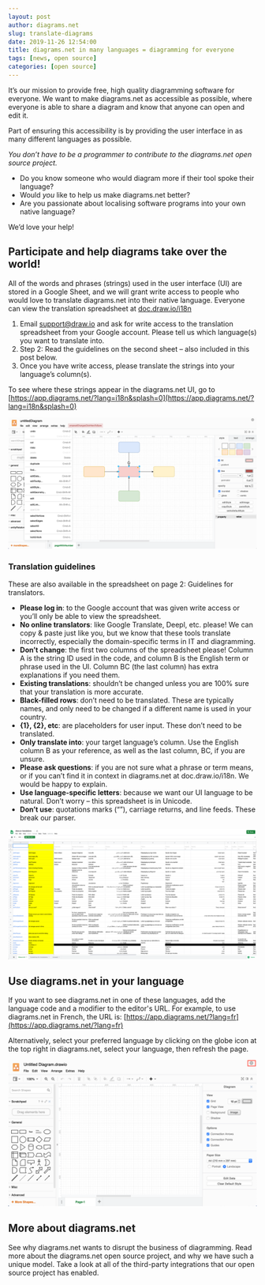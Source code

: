 ```yaml
---
layout: post
author: diagrams.net
slug: translate-diagrams
date: 2019-11-26 12:54:00
title: diagrams.net in many languages = diagramming for everyone
tags: [news, open source]
categories: [open source]
---
```

It’s our mission to provide free, high quality diagramming software for everyone. We want to make diagrams.net as accessible as possible, where everyone is able to share a diagram and know that anyone can open and edit it.

Part of ensuring this accessibility is by providing the user interface in as many different languages as possible.

_You don’t have to be a programmer to contribute to the diagrams.net open source project._

* Do you know someone who would diagram more if their tool spoke their language?
* Would _you_ like to help us make diagrams.net better?
* Are you passionate about localising software programs into your own native language?

We’d love your help!

## Participate and help diagrams take over the world!

All of the words and phrases (strings) used in the user interface (UI) are stored in a Google Sheet, and we will grant write access to people who would love to translate diagrams.net into their native language. Everyone can view the translation spreadsheet at [doc.draw.io/i18n](http://doc.draw.io/i18n)

   1. Email support@draw.io and ask for write access to the translation spreadsheet from your Google account. Please tell us which language(s) you want to translate into.
   2. Step 2: Read the guidelines on the second sheet – also included in this post below.
   3. Once you have write access, please translate the strings into your language’s column(s).

To see where these strings appear in the diagrams.net UI, go to [https://app.diagrams.net/?lang=i18n&splash=0](https://app.diagrams.net/?lang=i18n&splash=0)

<img src="/assets/img/blog/ui-string-reference.png" width="600" alt="See where the strings appear in context in the diagrams.net interface to help you translate">

### Translation guidelines

These are also available in the spreadsheet on page 2: Guidelines for translators.

* **Please log in**: to the Google account that was given write access or you’ll only be able to view the spreadsheet.
* **No online translators**: like Google Translate, Deepl, etc. please! We can copy & paste just like you, but we know that these tools translate incorrectly, especially the domain-specific terms in IT and diagramming.
* **Don’t change**: the first two columns of the spreadsheet please! Column A is the string ID used in the code, and column B is the English term or phrase used in the UI. Column BC (the last column) has extra explanations if you need them.
* **Existing translations**: shouldn’t be changed unless you are 100% sure that your translation is more accurate.
* **Black-filled rows**: don’t need to be translated. These are typically names, and only need to be changed if a different name is used in your country.
* **{1}, {2}, etc**: are placeholders for user input. These don’t need to be translated.
* **Only translate into**: your target language’s column. Use the English column B as your reference, as well as the last column, BC, if you are unsure.
* **Please ask questions**: if you are not sure what a phrase or term means, or if you can’t find it in context in diagrams.net at doc.draw.io/i18n. We would be happy to explain.
* **Use language-specific letters**: because we want our UI language to be natural. Don’t worry – this spreadsheet is in Unicode.
* **Don’t use**: quotations marks (“”), carriage returns, and line feeds. These break our parser.

<a href="http://doc.draw.io/i18n"><img src="/assets/img/blog/translations-google-sheet.png" width="600" alt="The diagrams.net UI languages in a Google sheet – let’s collect them all"></a>

## Use diagrams.net in your language

If you want to see diagrams.net in one of these languages, add the language code and a modifier to the editor's URL. For example, to use diagrams.net in French, the URL is: [https://app.diagrams.net/?lang=fr](https://app.diagrams.net/?lang=fr)

Alternatively, select your preferred language by clicking on the globe icon at the top right in diagrams.net, select your language, then refresh the page.

<img src="/assets/img/blog/switch-language.png" width="600" alt="Click the globe icon in the top right corner to change languages">

## More about diagrams.net

See why diagrams.net wants to disrupt the business of diagramming.
Read more about the diagrams.net open source project, and why we have such a unique model.
Take a look at all of the third-party integrations that our open source project has enabled.
